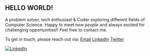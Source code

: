 ## **HELLO WORLD!**
A problem solver, tech enthusiast & Coder exploring different fields of Computer Science.
Happy to meet _new people_ and always excited for challenging opportunities!!
Feel free to contact me. 

To get in touch, please reach out via: [Email](divyanshijain174@gmail.com) [LinkedIn](https://www.linkedin.com/in/divyanshijain/) [Twitter](https://twitter.com/DivyanshiJain_) 

[![LinkedIn](https://user-images.githubusercontent.com/54709490/139677220-7b110002-f9d1-4070-94db-7df8b9ab98e1.png)](https://www.linkedin.com/in/divyanshijain/)
